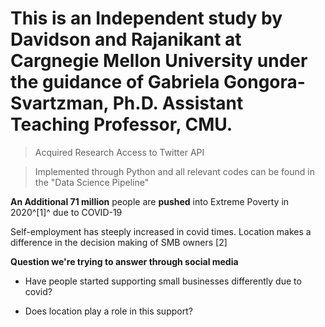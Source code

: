 # This is an Independent study by Davidson and Rajanikant at Cargnegie Mellon University under the guidance of Gabriela Gongora-Svartzman, Ph.D. Assistant Teaching Professor, CMU.

>Acquired Research Access to Twitter API 

>Implemented through Python and all relevant codes can be found in the "Data Science Pipeline" 

**An Additional 71 million** people are **pushed** into Extreme Poverty in 2020^[1]^ due to COVID-19

Self-employment has steeply increased in covid times. Location makes a difference in the decision making of SMB owners [2]

**Question we're trying to answer through social media**

- Have people started supporting small businesses differently due to covid?

- Does location play a role in this support?
